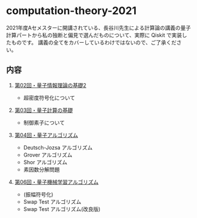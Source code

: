 # computation-theory-2021

2021年度Aセメスターに開講されている、長谷川先生による計算論の講義の量子計算パートから私の独断と偏見で選んだものについて、実際に Qiskit で実装したものです。
講義の全てをカバーしているわけではないので、ご了承ください。

## 内容
1. [第02回・量子情報理論の基礎2](Lec02.ipynb)
    - 超密度符号化について

2. [第03回・量子計算の基礎](Lec03.ipynb)
    - 制御素子について

3. [第04回・量子アルゴリズム](Lec04.ipynb)
    - Deutsch-Jozsa アルゴリズム
    - Grover アルゴリズム
    - Shor アルゴリズム
    - 素因数分解問題

4. [第06回・量子機械学習アルゴリズム](Lec06.ipynb)
    - (振幅符号化)
    - Swap Test アルゴリズム
    - Swap Test アルゴリズム(改良版)
